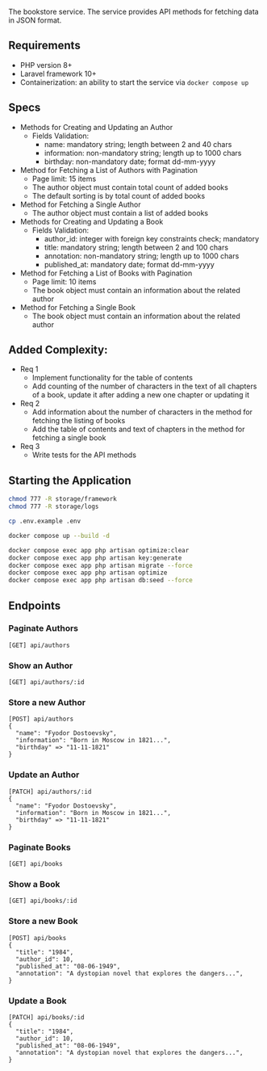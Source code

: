 The bookstore service. The service provides API methods for fetching data in JSON format.

## Requirements
- PHP version 8+
- Laravel framework 10+
- Containerization: an ability to start the service via `docker compose up`

## Specs
- Methods for Creating and Updating an Author
  - Fields Validation:
    - name: mandatory string; length between 2 and 40 chars
    - information: non-mandatory string; length up to 1000 chars
    - birthday: non-mandatory date; format dd-mm-yyyy
- Method for Fetching a List of Authors with Pagination
  - Page limit: 15 items
  - The author object must contain total count of added books
  - The default sorting is by total count of added books
- Method for Fetching a Single Author
  - The author object must contain a list of added books
- Methods for Creating and Updating a Book
  - Fields Validation:
    - author\_id: integer with foreign key constraints check; mandatory
    - title: mandatory string; length between 2 and 100 chars
    - annotation: non-mandatory string; length up to 1000 chars
    - published\_at: mandatory date; format dd-mm-yyyy
- Method for Fetching a List of Books with Pagination
  - Page limit: 10 items
  - The book object must contain an information about the related author
- Method for Fetching a Single Book
  - The book object must contain an information about the related author


## Added Complexity:
- Req 1
  - Implement functionality for the table of contents
  - Add counting of the number of characters in the text of all chapters of a book, update it after adding a new one chapter or updating it
- Req 2
  - Add information about the number of characters in the method for fetching the listing of books
  - Add the table of contents and text of chapters in the method for fetching a single book
- Req 3
  - Write tests for the API methods

## Starting the Application
```sh
chmod 777 -R storage/framework
chmod 777 -R storage/logs
```

```sh
cp .env.example .env
```

```sh
docker compose up --build -d
```

```sh
docker compose exec app php artisan optimize:clear
docker compose exec app php artisan key:generate
docker compose exec app php artisan migrate --force
docker compose exec app php artisan optimize
docker compose exec app php artisan db:seed --force
```

## Endpoints
### Paginate Authors
`[GET] api/authors`

### Show an Author
`[GET] api/authors/:id`

### Store a new Author
```
[POST] api/authors
{
  "name": "Fyodor Dostoevsky",
  "information": "Born in Moscow in 1821...",
  "birthday" => "11-11-1821"
}
```

### Update an Author
```
[PATCH] api/authors/:id
{
  "name": "Fyodor Dostoevsky",
  "information": "Born in Moscow in 1821...",
  "birthday" => "11-11-1821"
}
```

### Paginate Books
`[GET] api/books`

### Show a Book
`[GET] api/books/:id`

### Store a new Book
```
[POST] api/books
{
  "title": "1984",
  "author_id": 10,
  "published_at": "08-06-1949",
  "annotation": "A dystopian novel that explores the dangers...",
}
```

### Update a Book
```
[PATCH] api/books/:id
{
  "title": "1984",
  "author_id": 10,
  "published_at": "08-06-1949",
  "annotation": "A dystopian novel that explores the dangers...",
}
```
